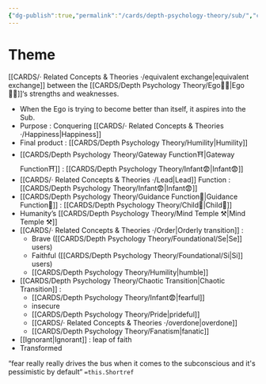 ```yaml
---
{"dg-publish":true,"permalink":"/cards/depth-psychology-theory/sub/","created":"2022-12-21T17:09:42.235+01:00","updated":"2023-05-24T13:38:16.912+02:00"}
---
```


# Theme 
[[CARDS/· Related Concepts & Theories ·/equivalent exchange\|equivalent exchange]] between the [[CARDS/Depth Psychology Theory/Ego🙋‍♂️\|Ego🙋‍♂️]]‘s strengths and weaknesses. 

- When the Ego is trying to become better than itself, it aspires into the Sub. 
- Purpose : Conquering [[CARDS/· Related Concepts & Theories ·/Happiness\|Happiness]]
- Final product : [[CARDS/Depth Psychology Theory/Humility\|Humility]]
- [[CARDS/Depth Psychology Theory/Gateway Function⛩️\|Gateway Function⛩️]] : [[CARDS/Depth Psychology Theory/Infant😨\|Infant😨]]
- [[CARDS/· Related Concepts & Theories ·/Lead\|Lead]] Function : [[CARDS/Depth Psychology Theory/Infant😨\|Infant😨]]
- [[CARDS/Depth Psychology Theory/Guidance Function🚿\|Guidance Function🚿]] : [[CARDS/Depth Psychology Theory/Child👼\|Child👼]] 
- Humanity’s [[CARDS/Depth Psychology Theory/Mind Temple ⚒️\|Mind Temple ⚒️]] 
- [[CARDS/· Related Concepts & Theories ·/Order\|Orderly transition]]  : 
	- Brave ([[CARDS/Depth Psychology Theory/Foundational/Se\|Se]] users) 
	- Faithful ([[CARDS/Depth Psychology Theory/Foundational/Si\|Si]] users) 
	- [[CARDS/Depth Psychology Theory/Humility\|humble]] 
- [[CARDS/Depth Psychology Theory/Chaotic Transition\|Chaotic Transition]] : 
	- [[CARDS/Depth Psychology Theory/Infant😨\|fearful]]  
	- insecure 
	- [[CARDS/Depth Psychology Theory/Pride\|prideful]] 
	- [[CARDS/· Related Concepts & Theories ·/overdone\|overdone]]
	- [[CARDS/Depth Psychology Theory/Fanatism\|fanatic]] 
- [[Ignorant\|Ignorant]] : leap of faith
- Transformed


<div class="transclusion internal-embed is-loaded"><div class="markdown-embed">



“fear really really drives the bus when it comes to the subconscious and it's pessimistic by default“ `=this.Shortref` 

</div></div>

